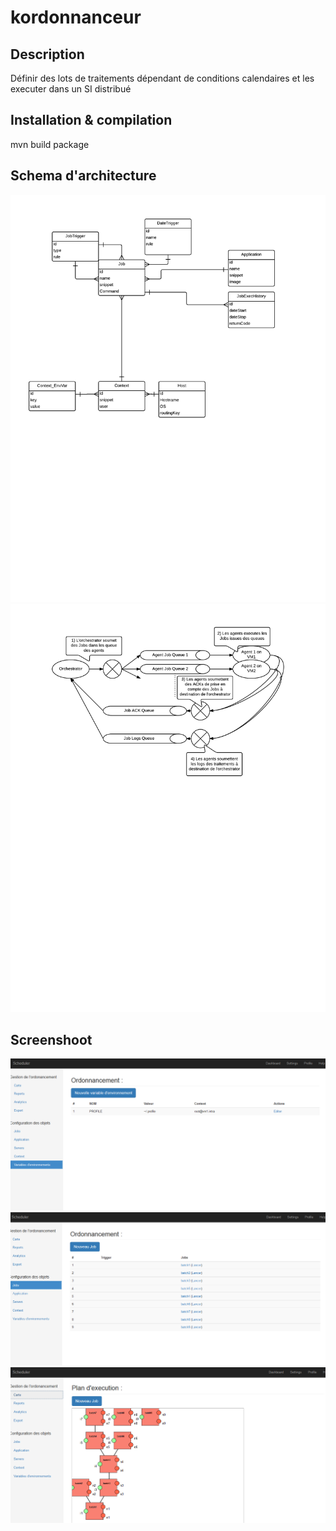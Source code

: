 # kordonnanceur
## Description
Définir des lots de traitements dépendant de conditions calendaires et les executer dans un SI distribué

## Installation & compilation

  mvn build package

## Schema d'architecture

![](https://raw.githubusercontent.com/matgou/kordonnanceur/master/docs/screenshoot/SchedulerERD.png)
![](https://raw.githubusercontent.com/matgou/kordonnanceur/master/docs/screenshoot/SchedulerAgentCommunication.png)

## Screenshoot
![](https://raw.githubusercontent.com/matgou/kordonnanceur/master/docs/screenshoot/contextList.png)
![](https://raw.githubusercontent.com/matgou/kordonnanceur/master/docs/screenshoot/jobList.png)
![](https://raw.githubusercontent.com/matgou/kordonnanceur/master/docs/screenshoot/jobMap.png)
